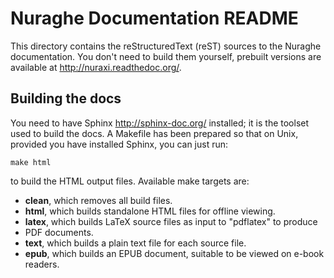 Nuraghe Documentation README
============================
This directory contains the reStructuredText (reST) sources to the Nuraghe
documentation.  You don't need to build them yourself, prebuilt versions are
available at <http://nuraxi.readthedoc.org/>.


Building the docs
-----------------
You need to have Sphinx <http://sphinx-doc.org/> installed; it is the toolset
used to build the docs. A Makefile has been prepared so that on Unix, provided 
you have installed Sphinx, you can just run:

```
make html
```

to build the HTML output files. Available make targets are:

- **clean**, which removes all build files.
- **html**, which builds standalone HTML files for offline viewing.
- **latex**, which builds LaTeX source files as input to "pdflatex" to produce
- PDF documents.
- **text**, which builds a plain text file for each source file.
- **epub**, which builds an EPUB document, suitable to be viewed on e-book
  readers.
